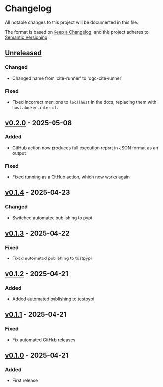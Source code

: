 # Changelog

All notable changes to this project will be documented in this file.

The format is based on [Keep a Changelog](https://keepachangelog.com/en/1.1.0/),
and this project adheres to [Semantic Versioning](https://semver.org/spec/v2.0.0.html).

## [Unreleased]

### Changed

- Changed name from 'cite-runner' to 'ogc-cite-runner'


### Fixed

- Fixed incorrect mentions to `localhost` in the docs, replacing them with `host.docker.internal`.


## [v0.2.0] - 2025-05-08

### Added

- GitHub action now produces full execution report in JSON format as an output

### Fixed

- Fixed running as a GitHub action, which now works again


## [v0.1.4] - 2025-04-23

### Changed

- Switched automated publishing to pypi


## [v0.1.3] - 2025-04-22

### Fixed

- Fixed automated publishing to testpypi


## [v0.1.2] - 2025-04-21

### Added

- Added automated publishing to testpypi


## [v0.1.1] - 2025-04-21

### Fixed

- Fix automated GitHub releases


## [v0.1.0] - 2025-04-21

### Added

- First release


[unreleased]: https://github.com/OSGeo/cite-runner/compare/v0.2.0...HEAD
[v0.2.0]: https://github.com/OSGeo/cite-runner/compare/v0.1.4...v0.2.0
[v0.1.4]: https://github.com/OSGeo/cite-runner/compare/v0.1.3...v0.1.4
[v0.1.3]: https://github.com/OSGeo/cite-runner/compare/v0.1.2...v0.1.3
[v0.1.2]: https://github.com/OSGeo/cite-runner/compare/v0.1.1...v0.1.2
[v0.1.1]: https://github.com/OSGeo/cite-runner/compare/v0.1.0...v0.1.1
[v0.1.0]: https://github.com/OSGeo/cite-runner/releases/tag/v0.1.0
